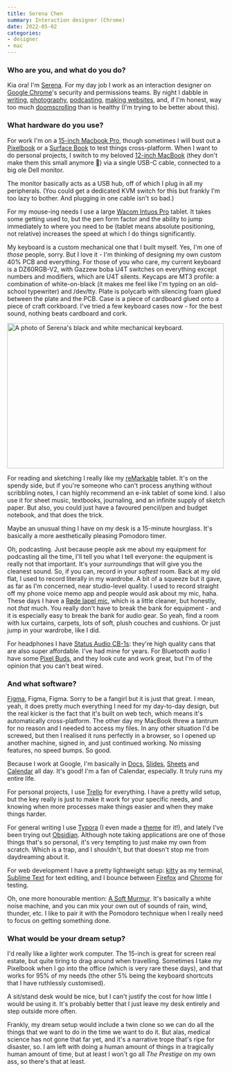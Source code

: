 ```yaml
---
title: Serena Chen
summary: Interaction designer (Chrome) 
date: 2022-05-02
categories:
- designer
- mac
---
```


### Who are you, and what do you do?

Kia ora! I'm [Serena](https://serena.nz/ "Serena's website."). For my day job I work as an interaction designer on [Google Chrome][chrome]'s security and permissions teams. By night I dabble in [writing](https://serena.nz/writing/ "Serena's writing."), [photography](https://serena.nz/photography/form/ "Serena's photography."), [podcasting](https://www.thingsofinterest.co/ "Serena's podcast."), [making websites](https://2019.kiwicon.org/ "The website for 2019 Kawaiicon."), and, if I'm honest, way too much [doomscrolling](https://twitter.com/Sereeena "Serena's Twitter account.") than is healthy (I'm trying to be better about this).

### What hardware do you use?

For work I'm on a [15-inch Macbook Pro][macbook-pro], though sometimes I will bust out a [Pixelbook][] or a [Surface Book][surface-book] to test things cross-platform. When I want to do personal projects, I switch to my beloved [12-inch MacBook][macbook] (they don't make them this small anymore 🥲) via a single USB-C cable, connected to a big ole Dell monitor.

The monitor basically acts as a USB hub, off of which I plug in all my peripherals. (You could get a dedicated KVM switch for this but frankly I'm too lazy to bother. And plugging in one cable isn't so bad.)

For my mouse-ing needs I use a large [Wacom Intuos Pro][intuos-pro] tablet. It takes some getting used to, but the pen form factor and the ability to jump immediately to where you need to be (tablet means absolute positioning, not relative) increases the speed at which I do things significantly.

My keyboard is a custom mechanical one that I built myself. Yes, I'm one of _those_ people, sorry. But I love it - I'm thinking of designing my own custom 40% PCB and everything. For those of you who care, my current keyboard is a DZ60RGB-V2, with Gazzew boba U4T switches on everything except numbers and modifiers, which are U4T silents. Keycaps are MT3 profile: a combination of white-on-black (it makes me feel like I'm typing on an old-school typewriter) and /dev/tty. Plate is polycarb with silencing foam glued between the plate and the PCB. Case is a piece of cardboard glued onto a piece of craft corkboard. I've tried a few keyboard cases now - for the best sound, nothing beats cardboard and cork.

<img src="/images/interviews/serena.chen/keyboard.jpg" width="500" height="335" alt="A photo of Serena's black and white mechanical keyboard." class="detail">

For reading and sketching I really like my [reMarkable][] tablet. It's on the spendy side, but if you're someone who can't process anything without scribbling notes, I can highly recommend an e-ink tablet of some kind. I also use it for sheet music, textbooks, journaling, and an infinite supply of sketch paper. But also, you could just have a favoured pencil/pen and budget notebook, and that does the trick.

Maybe an unusual thing I have on my desk is a 15-minute hourglass. It's basically a more aesthetically pleasing Pomodoro timer.

Oh, podcasting. Just because people ask me about my equipment for podcasting all the time, I'll tell you what I tell everyone: the equipment is really not that important. It's your _surroundings_ that will give you the cleanest sound. So, if you can, record in your _softest_ room. Back at my old flat, I used to record literally in my wardrobe. A bit of a squeeze but it gave, as far as I'm concerned, near studio-level quality. I used to record straight off my phone voice memo app and people would ask about my mic, haha. These days I have a [Røde lapel mic][lavalier], which is a little cleaner, but honestly, not _that_ much. You really don't have to break the bank for equipment - and it is especially easy to break the bank for audio gear. So yeah, find a room with lux curtains, carpets, lots of soft, plush couches and cushions. Or just jump in your wardrobe, like I did.

For headphones I have [Status Audio CB-1s][cb-1]: they're high quality cans that are also super affordable. I've had mine for years. For Bluetooth audio I have some [Pixel Buds][pixel-buds], and they look cute and work great, but I'm of the opinion that you can't beat wired.

### And what software?

[Figma][], Figma, Figma. Sorry to be a fangirl but it is just that great. I mean, yeah, it does pretty much everything I need for my day-to-day design, but the real kicker is the fact that it's built on web tech, which means it's automatically cross-platform. The other day my MacBook threw a tantrum for no reason and I needed to access my files. In any other situation I'd be screwed, but then I realised it runs perfectly in a browser, so I opened up another machine, signed in, and just continued working. No missing features, no speed bumps. So good.

Because I work at Google, I'm basically in [Docs][google-docs], [Slides][google-slides], [Sheets][google-sheets] and [Calendar][google-calendar] all day. It's good! I'm a fan of Calendar, especially. It truly runs my entire life.

For personal projects, I use [Trello][] for everything. I have a pretty wild setup, but the key really is just to make it work for your specific needs, and knowing when more processes make things easier and when they make things harder.

For general writing I use [Typora][] (I even made a [theme](https://theme.typora.io/theme/Refine/ "Serena's theme for Typora.") for it!), and lately I've been trying out [Obsidian][]. Although note taking applications are one of those things that's so personal, it's very tempting to just make my own from scratch. Which is a trap, and I shouldn't, but that doesn't stop me from daydreaming about it.

For web development I have a pretty lightweight setup: [kitty][] as my terminal, [Sublime Text][sublime-text] for text editing, and I bounce between [Firefox][] and [Chrome][] for testing.

Oh, one more honourable mention: [A Soft Murmur][a-soft-murmur]. It's basically a white noise machine, and you can mix your own out of sounds of rain, wind, thunder, etc. I like to pair it with the Pomodoro technique when I really need to focus on getting something done.

### What would be your dream setup?

I'd really like a lighter work computer. The 15-inch is great for screen real estate, but quite tiring to drag around when travelling. Sometimes I take my Pixelbook when I go into the office (which is very rare these days), and that works for 95% of my needs (the other 5% being the keyboard shortcuts that I have ruthlessly customised).

A sit/stand desk would be nice, but I can't justify the cost for how little I would be using it. It's probably better that I just leave my desk entirely and step outside more often.

Frankly, my dream setup would include a twin clone so we can do all the things that we want to do in the time we want to do it. But alas, medical science has not gone that far yet, and it's a narrative trope that's ripe for disaster, so. I am left with doing a human amount of things in a tragically human amount of time, but at least I won't go all _The Prestige_ on my own ass, so there's that at least.

[a-soft-murmur]: https://asoftmurmur.com/ "White noise software."
[cb-1]: https://www.status.co/products/cb1 "Over-ear headphones."
[chrome]: https://www.google.com/intl/en/chrome/ "A WebKit-based browser, where each tab runs in its own thread."
[figma]: https://www.figma.com/ "A collaborative design prototype service."
[firefox]: https://www.mozilla.org/en-US/firefox/new/ "A cross-platform open-source web browser."
[google-calendar]: https://en.wikipedia.org/wiki/Google_Calendar "A web-based calendar client."
[google-docs]: https://en.wikipedia.org/wiki/Google_Docs "A web-based office suite."
[google-sheets]: https://www.google.com/sheets/about/ "Online spreadsheet software."
[google-slides]: https://www.google.com/slides/about/ "Web-based presentation software."
[intuos-pro]: http://web.archive.org/web/20190506070316/https://www.wacom.com/en-ca/products/pen-tablets/intuos-pro-medium "A drawing tablet with multi-touch support."
[kitty]: https://sw.kovidgoyal.net/kitty/ "A GPU-based terminal emulator."
[lavalier]: http://web.archive.org/web/20220213183627/https://www.rode.com/microphones/lavalier "A lapel microphone."
[macbook-pro]: https://www.apple.com/macbook-pro/ "A laptop."
[macbook]: https://en.wikipedia.org/wiki/MacBook "A laptop."
[obsidian]: https://obsidian.md/ "Note-taking software."
[pixel-buds]: https://en.wikipedia.org/wiki/Pixel_Buds "Wireless earbuds."
[pixelbook]: http://web.archive.org/web/20201111203427/https://store.google.com/us/product/google_pixelbook?hl=en-US "A 12.3 inch Chromebook."
[remarkable]: https://remarkable.com/ "An e-ink tablet."
[sublime-text]: http://www.sublimetext.com/ "A coder's text editor."
[surface-book]: http://web.archive.org/web/20210329040026/https://www.microsoft.com/en-us/p/surface-book-2/8mcpzjjcc98c "A 13.5 inch laptop/tablet device."
[trello]: https://trello.com/ "A project management service."
[typora]: https://typora.io/ "A web-based Markdown editor."
